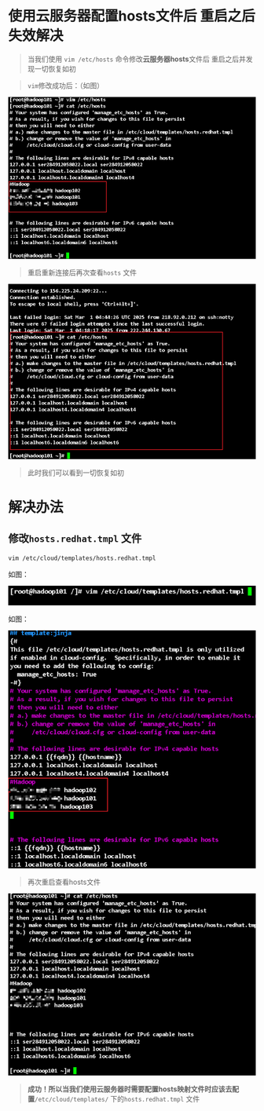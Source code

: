 # 使用云服务器配置hosts文件后 重启之后失效解决

> 当我们使用 `vim /etc/hosts` 命令修改**云服务器hosts**文件后 重启之后并发现一切恢复如初
> 

> `vim`修改成功后：（如图）
> 

![云服务器上配置hosts文件内容.png](./Assets/云服务器上配置hosts文件内容.png)

> 重启重新连接后再次查看`hosts` 文件
> 

![image.png](./Assets/重启后使用cat命令再次查看hosts文件内容.png)

> 此时我们可以看到一切恢复如初
> 

# 解决办法

## 修改`hosts.redhat.tmpl` 文件

```bash
vim /etc/cloud/templates/hosts.redhat.tmpl 
```

如图：

![image.png](./Assets/云服务器上正确修改hosts文件位置.png)

如图：

![image.png](./Assets/云服务器上正确修改hosts文件内容.png)

> 再次重启查看hosts文件
> 

![image.png](./Assets/cat命令查看hosts文件内容.png)

> **成功！所以当我们使用云服务器时需要配置hosts映射文件时应该去配置**`/etc/cloud/templates/` 下的`hosts.redhat.tmpl`  文件
>